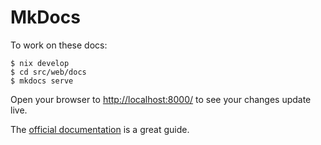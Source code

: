 # MkDocs

To work on these docs:

```console
$ nix develop
$ cd src/web/docs
$ mkdocs serve
```

Open your browser to <http://localhost:8000/> to see your changes update live.

The [official documentation](https://www.mkdocs.org/getting-started/) is a great guide.
